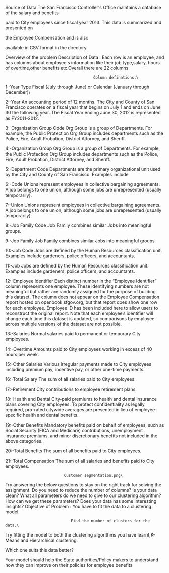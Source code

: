 Source of Data
The San Francisco Controller's Office maintains a database of the salary and benefits

paid to City employees since fiscal year 2013. This data is summarized and presented on

the Employee Compensation and is also

available in CSV format in the directory.

Overview of the problem
Description of Data :
Each row is an employee, and has columns about employee's information like their job type,salary, hours of overtime,other benefits etc.Overall there are 22 columns.

                                           Column definations:\
1:-Year Type Fiscal (July through June) or Calendar (January through December)\

2:-Year An accounting period of 12 months. The City and County of San Francisco operates on a fiscal year that begins on July 1 and ends on June 30 the following year. The Fiscal Year ending June 30, 2012 is represented as FY2011-2012.

3:-Organization Group Code Org Group is a group of Departments. For example, the Public Protection Org Group includes departments such as the Police, Fire, Adult Probation, District Attorney, and Sheriff.

4:-Organization Group Org Group is a group of Departments. For example, the Public Protection Org Group includes departments such as the Police, Fire, Adult Probation, District Attorney, and Sheriff.

5:-Department Code Departments are the primary organizational unit used by the City and County of San Francisco. Examples include

6:-Code Unions represent employees in collective bargaining agreements. A job belongs to one union, although some jobs are unrepresented (usually temporarily).

7:-Union Unions represent employees in collective bargaining agreements. A job belongs to one union, although some jobs are unrepresented (usually temporarily).

8:-Job Family Code Job Family combines similar Jobs into meaningful groups.

9:-Job Family Job Family combines similar Jobs into meaningful groups.

10:-Job Code Jobs are defined by the Human Resources classification unit. Examples include gardeners, police officers, and accountants.

11:-Job Jobs are defined by the Human Resources classification unit. Examples include gardeners, police officers, and accountants.

12:-Employee Identifier Each distinct number in the “Employee Identifier” column represents one employee. These identifying numbers are not meaningful but rather are randomly assigned for the purpose of building this dataset. The column does not appear on the Employee Compensation report hosted on openbook.sfgov.org, but that report does show one row for each employee. Employee ID has been included here to allow users to reconstruct the original report. Note that each employee’s identifier will change each time this dataset is updated, so comparisons by employee across multiple versions of the dataset are not possible.

13:-Salaries Normal salaries paid to permanent or temporary City employees.

14:-Overtime Amounts paid to City employees working in excess of 40 hours per week.

15:-Other Salaries Various irregular payments made to City employees including premium pay, incentive pay, or other one-time payments.

16:-Total Salary The sum of all salaries paid to City employees.

17:-Retirement City contributions to employee retirement plans.

18:-Health and Dental City-paid premiums to health and dental insurance plans covering City employees. To protect confidentiality as legally required, pro-rated citywide averages are presented in lieu of employee-specific health and dental benefits.

19:-Other Benefits Mandatory benefits paid on behalf of employees, such as Social Security (FICA and Medicare) contributions, unemployment insurance premiums, and minor discretionary benefits not included in the above categories.

20:-Total Benefits The sum of all benefits paid to City employees.

21:-Total Compensation The sum of all salaries and benefits paid to City employees.

                              Customer segmentation.png\

Try answering the below questions to stay on the right track for solving the assignment.
Do you need to reduce the number of columns?
Is your data clean?
What all parameters do we need to give to our clustering algorithm?
How can we get these parameters?
Does your data has some interesting insights?
Objective of Problem :
You have to fit the data to a clustering model.

                                 Find the number of clusters for the data.\

Try fitting the model to both the clustering algorithms you have learnt,K-Means and Hierarchical clustering.

Which one suits this data better?

Your model should help the State authorities/Policy makers to understand how they can improve on their policies for employee benefits
